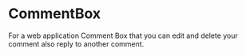 # CommentBox
For a web application Comment Box that you can edit and delete your comment also reply to another comment.
